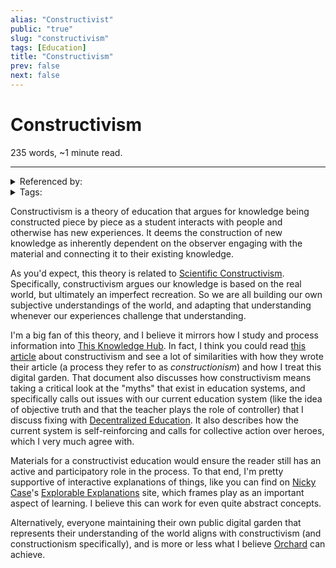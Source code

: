 ```yaml
---
alias: "Constructivist"
public: "true"
slug: "constructivism"
tags: [Education]
title: "Constructivism"
prev: false
next: false
---
```

<script setup>
import { data } from '../../git.data.ts';
import { useData } from 'vitepress';
const pageData = useData();
</script>
<h1 class="p-name">Constructivism</h1>
<p>235 words, ~1 minute read. <span v-html="data[`site/${pageData.page.value.relativePath}`]" /></p>
<hr/>

<details><summary>Referenced by:</summary><a href="/garden/decentralized-education/index.md">Decentralized Education</a><a href="/garden/education/index.md">Education</a><a href="/garden/motivation/index.md">Motivation</a><a href="/garden/orchard/index.md">Orchard</a><a href="/garden/this-knowledge-hub/index.md">This Knowledge Hub</a></details>

<details><summary>Tags:</summary><a href="/garden/education/index.md">Education</a></details>

Constructivism is a theory of education that argues for knowledge being constructed piece by piece as a student interacts with people and otherwise has new experiences. It deems the construction of new knowledge as inherently dependent on the observer engaging with the material and connecting it to their existing knowledge.

As you'd expect, this theory is related to [Scientific Constructivism](/garden/scientific-constructivism/index.md). Specifically, constructivism argues our knowledge is based on the real world, but ultimately an imperfect recreation. So we are all building our own subjective understandings of the world, and adapting that understanding whenever our experiences challenge that understanding.

I'm a big fan of this theory, and I believe it mirrors how I study and process information into [This Knowledge Hub](/garden/this-knowledge-hub/index.md). In fact, I think you could read [this article](https://dougiamas.com/archives/a-journey-into-constructivism/) about constructivism and see a lot of similarities with how they wrote their article (a process they refer to as _constructionism_) and how I treat this digital garden. That document also discusses how constructivism means taking a critical look at the "myths" that exist in education systems, and specifically calls out issues with our current education system (like the idea of objective truth and that the teacher plays the role of controller) that I discuss fixing with [Decentralized Education](/garden/decentralized-education/index.md). It also describes how the current system is self-reinforcing and calls for collective action over heroes, which I very much agree with.

Materials for a constructivist education would ensure the reader still has an active and participatory role in the process. To that end, I'm pretty supportive of interactive explanations of things, like you can find on [Nicky Case](/garden/nicky-case/index.md)'s [Explorable Explanations](https://explorabl.es/) site, which frames play as an important aspect of learning. I believe this can work for even quite abstract concepts.

Alternatively, everyone maintaining their own public digital garden that represents their understanding of the world aligns with constructivism (and constructionism specifically), and is more or less what I believe [Orchard](/garden/orchard/index.md) can achieve.